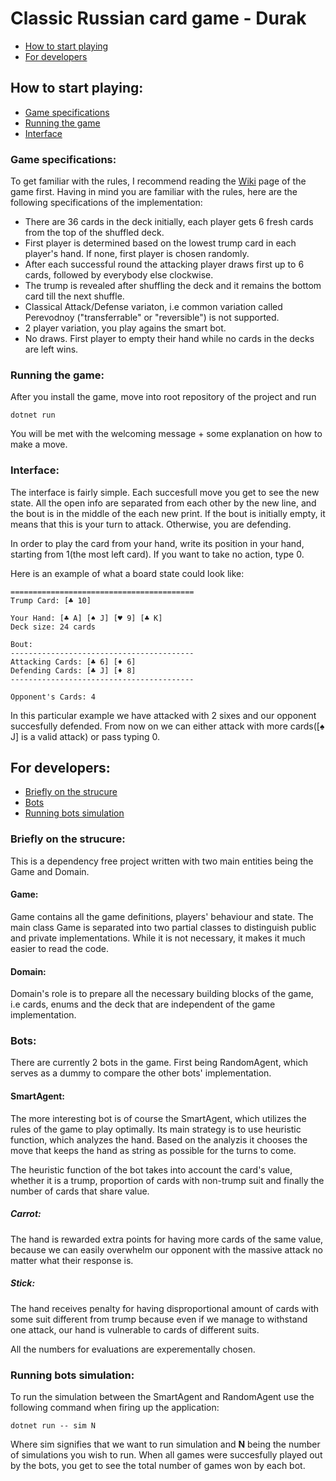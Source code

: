 # Classic Russian card game - Durak
- [How to start playing](#how-to-start-playing)
- [For developers](#for-developers)

## How to start playing:
- [Game specifications](#game-specifications)
- [Running the game](#running-the-game)
- [Interface](#interface)

### Game specifications:
To get familiar with the rules, I recommend reading the [Wiki](https://en.wikipedia.org/wiki/Durak) page of the game first. Having in mind you are familiar with the rules, here are the following specifications of the implementation: 
- There are 36 cards in the deck initially, each player gets 6 fresh cards from the top of the shuffled deck. 
- First player is determined based on the lowest trump card in each player's hand. If none, first player is chosen randomly.
- After each successful round the attacking player draws first up to 6 cards, followed by everybody else clockwise.
- The trump is revealed after shuffling the deck and it remains the bottom card till the next shuffle.
- Classical Attack/Defense variaton, i.e common variation called Perevodnoy ("transferrable" or "reversible") is not supported.
- 2 player variation, you play agains the smart bot.
- No draws. First player to empty their hand while no cards in the decks are left wins.

### Running the game:
After you install the game, move into root repository of the project and run 
```shell 
dotnet run
```
You will be met with the welcoming message + some explanation on how to make a move.

### Interface:
The interface is fairly simple. Each succesfull move you get to see the new state. All the open info are separated from each other by the new line, and the bout is in the middle of the each new print. If the bout is initially empty, it means that this is your turn to attack. Otherwise, you are defending.

In order to play the card from your hand, write its position in your hand, starting from 1(the most left card). If you want to take no action, type 0.

Here is an example of what a board state could look like:
```
=========================================
Trump Card: [♣ 10]

Your Hand: [♣ A] [♠ J] [♥ 9] [♣ K]
Deck size: 24 cards

Bout:
-----------------------------------------
Attacking Cards: [♣ 6] [♦ 6]
Defending Cards: [♣ J] [♦ 8]
-----------------------------------------

Opponent's Cards: 4
```

In this particular example we have attacked with 2 sixes and our opponent succesfully defended. From now on we can either attack with more cards([♠ J] is a valid attack) or pass typing 0.

## For developers:
- [Briefly on the strucure](#briefly-on-the-structure)
- [Bots](#bots)
- [Running bots simulation](#running-bots-simulation)

### Briefly on the strucure:
This is a dependency free project written with two main entities being the Game and Domain. 
#### Game:
Game contains all the game definitions, players' behaviour and state. The main class Game is separated into two partial classes to distinguish public and private implementations. While it is not necessary, it makes it much easier to read the code.

#### Domain:
Domain's role is to prepare all the necessary building blocks of the game, i.e cards, enums and the deck that are independent of the game implementation. 

### Bots:
There are currently 2 bots in the game. First being RandomAgent, which serves as a dummy to compare the other bots' implementation.

#### SmartAgent:
The more interesting bot is of course the SmartAgent, which utilizes the rules of the game to play optimally. Its main strategy is to use heuristic function, which analyzes the hand. Based on the analyzis it chooses the move that keeps the hand as string as possible for the turns to come.

The heuristic function of the bot takes into account the card's value, whether it is a trump, proportion of cards with non-trump suit and finally the number of cards that share value.

##### Carrot:
The hand is rewarded extra points for having more cards of the same value, because we can easily overwhelm our opponent with the massive attack no matter what their response is.

##### Stick:
The hand receives penalty for having disproportional amount of cards with some suit different from trump because even if we manage to withstand one attack, our hand is vulnerable to cards of different suits. 

All the numbers for evaluations are experementally chosen. 

### Running bots simulation:
To run the simulation between the SmartAgent and RandomAgent use the following command when firing up the application:
``` shell
dotnet run -- sim N
```

Where sim signifies that we want to run simulation and **N** being the number of simulations you wish to run.
When all games were succesfully played out by the bots, you get to see the total number of games won by each bot.
